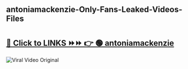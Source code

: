 
 ## antoniamackenzie-Only-Fans-Leaked-Videos-Files

# <h2><a href="https://mediaupload.pro?antoniamackenzie">🔗 Click to LINKS ⏩⏩ 👉 🟢 antoniamackenzie </a></h2>

<a href="https://mediaupload.pro?antoniamackenzie" rel="nofollow" data-target="animated-image.originalLink"><img src="https://i.ibb.co.com/xMMVF88/686577567.gif" alt="Viral Video Original" style="max-width: 100%; display: inline-block;" data-target="animated-image.originalImage"></a>